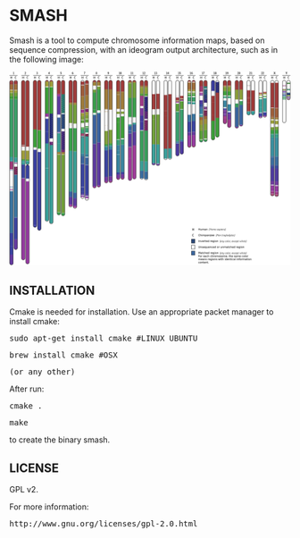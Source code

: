 # SMASH #
Smash is a tool to compute chromosome information maps, based on sequence compression, with an ideogram output architecture, such as in the following image: 

![ScreenShot](/HC.png)

## INSTALLATION ##
Cmake is needed for installation. Use an appropriate packet manager to install cmake:
<pre>sudo apt-get install cmake #LINUX UBUNTU</pre>
<pre>brew install cmake #OSX</pre>
<pre>(or any other)</pre>

After run:
<pre>cmake .</pre>
<pre>make</pre>
to create the binary smash.

## LICENSE ##

GPL v2. 

For more information:
<pre>http://www.gnu.org/licenses/gpl-2.0.html</pre>

